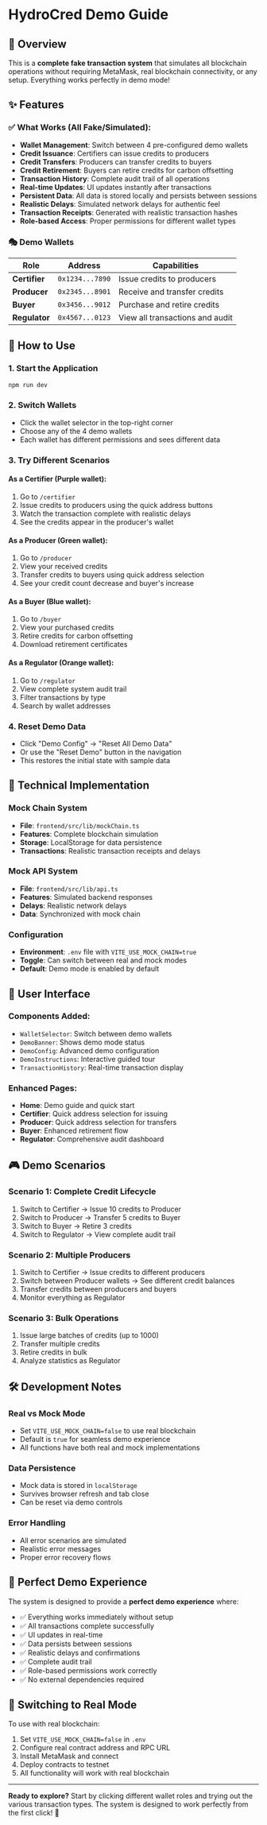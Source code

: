 # HydroCred Demo Guide

## 🎯 Overview

This is a **complete fake transaction system** that simulates all blockchain operations without requiring MetaMask, real blockchain connectivity, or any setup. Everything works perfectly in demo mode!

## ✨ Features

### ✅ What Works (All Fake/Simulated):
- **Wallet Management**: Switch between 4 pre-configured demo wallets
- **Credit Issuance**: Certifiers can issue credits to producers
- **Credit Transfers**: Producers can transfer credits to buyers
- **Credit Retirement**: Buyers can retire credits for carbon offsetting
- **Transaction History**: Complete audit trail of all operations
- **Real-time Updates**: UI updates instantly after transactions
- **Persistent Data**: All data is stored locally and persists between sessions
- **Realistic Delays**: Simulated network delays for authentic feel
- **Transaction Receipts**: Generated with realistic transaction hashes
- **Role-based Access**: Proper permissions for different wallet types

### 🎭 Demo Wallets

| Role | Address | Capabilities |
|------|---------|-------------|
| **Certifier** | `0x1234...7890` | Issue credits to producers |
| **Producer** | `0x2345...8901` | Receive and transfer credits |
| **Buyer** | `0x3456...9012` | Purchase and retire credits |
| **Regulator** | `0x4567...0123` | View all transactions and audit |

## 🚀 How to Use

### 1. **Start the Application**
```bash
npm run dev
```

### 2. **Switch Wallets**
- Click the wallet selector in the top-right corner
- Choose any of the 4 demo wallets
- Each wallet has different permissions and sees different data

### 3. **Try Different Scenarios**

#### **As a Certifier** (Purple wallet):
1. Go to `/certifier`
2. Issue credits to producers using the quick address buttons
3. Watch the transaction complete with realistic delays
4. See the credits appear in the producer's wallet

#### **As a Producer** (Green wallet):
1. Go to `/producer`
2. View your received credits
3. Transfer credits to buyers using quick address selection
4. See your credit count decrease and buyer's increase

#### **As a Buyer** (Blue wallet):
1. Go to `/buyer`
2. View your purchased credits
3. Retire credits for carbon offsetting
4. Download retirement certificates

#### **As a Regulator** (Orange wallet):
1. Go to `/regulator`
2. View complete system audit trail
3. Filter transactions by type
4. Search by wallet addresses

### 4. **Reset Demo Data**
- Click "Demo Config" → "Reset All Demo Data"
- Or use the "Reset Demo" button in the navigation
- This restores the initial state with sample data

## 🔧 Technical Implementation

### **Mock Chain System**
- **File**: `frontend/src/lib/mockChain.ts`
- **Features**: Complete blockchain simulation
- **Storage**: LocalStorage for data persistence
- **Transactions**: Realistic transaction receipts and delays

### **Mock API System**
- **File**: `frontend/src/lib/api.ts`
- **Features**: Simulated backend responses
- **Delays**: Realistic network delays
- **Data**: Synchronized with mock chain

### **Configuration**
- **Environment**: `.env` file with `VITE_USE_MOCK_CHAIN=true`
- **Toggle**: Can switch between real and mock modes
- **Default**: Demo mode is enabled by default

## 📱 User Interface

### **Components Added**:
- `WalletSelector`: Switch between demo wallets
- `DemoBanner`: Shows demo mode status
- `DemoConfig`: Advanced demo configuration
- `DemoInstructions`: Interactive guided tour
- `TransactionHistory`: Real-time transaction display

### **Enhanced Pages**:
- **Home**: Demo guide and quick start
- **Certifier**: Quick address selection for issuing
- **Producer**: Quick address selection for transfers
- **Buyer**: Enhanced retirement flow
- **Regulator**: Comprehensive audit dashboard

## 🎮 Demo Scenarios

### **Scenario 1: Complete Credit Lifecycle**
1. Switch to Certifier → Issue 10 credits to Producer
2. Switch to Producer → Transfer 5 credits to Buyer
3. Switch to Buyer → Retire 3 credits
4. Switch to Regulator → View complete audit trail

### **Scenario 2: Multiple Producers**
1. Switch to Certifier → Issue credits to different producers
2. Switch between Producer wallets → See different credit balances
3. Transfer credits between producers and buyers
4. Monitor everything as Regulator

### **Scenario 3: Bulk Operations**
1. Issue large batches of credits (up to 1000)
2. Transfer multiple credits
3. Retire credits in bulk
4. Analyze statistics as Regulator

## 🛠️ Development Notes

### **Real vs Mock Mode**
- Set `VITE_USE_MOCK_CHAIN=false` to use real blockchain
- Default is `true` for seamless demo experience
- All functions have both real and mock implementations

### **Data Persistence**
- Mock data is stored in `localStorage`
- Survives browser refresh and tab close
- Can be reset via demo controls

### **Error Handling**
- All error scenarios are simulated
- Realistic error messages
- Proper error recovery flows

## 🎯 Perfect Demo Experience

The system is designed to provide a **perfect demo experience** where:
- ✅ Everything works immediately without setup
- ✅ All transactions complete successfully
- ✅ UI updates in real-time
- ✅ Data persists between sessions
- ✅ Realistic delays and confirmations
- ✅ Complete audit trail
- ✅ Role-based permissions work correctly
- ✅ No external dependencies required

## 🔄 Switching to Real Mode

To use with real blockchain:
1. Set `VITE_USE_MOCK_CHAIN=false` in `.env`
2. Configure real contract address and RPC URL
3. Install MetaMask and connect
4. Deploy contracts to testnet
5. All functionality will work with real blockchain

---

**Ready to explore?** Start by clicking different wallet roles and trying out the various transaction types. The system is designed to work perfectly from the first click! 🚀